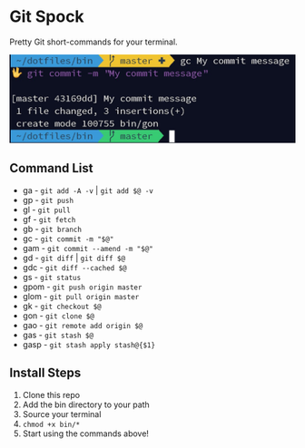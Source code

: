# Git Spock

Pretty Git short-commands for your terminal.

![Git Spock Screenshot](git-spock-screenshot.jpg)

## Command List

- ga - `git add -A -v` | `git add $@ -v`
- gp - `git push`
- gl - `git pull`
- gf - `git fetch`
- gb - `git branch`
- gc - `git commit -m "$@"`
- gam - `git commit --amend -m "$@"`
- gd - `git diff` | `git diff $@`
- gdc - `git diff --cached $@`
- gs - `git status`
- gpom - `git push origin master`
- glom - `git pull origin master`
- gk - `git checkout $@`
- gon - `git clone $@`
- gao - `git remote add origin $@`
- gas - `git stash $@`
- gasp - `git stash apply stash@{$1}`

## Install Steps

1. Clone this repo
1. Add the bin directory to your path
1. Source your terminal
1. `chmod +x bin/*`
1. Start using the commands above!